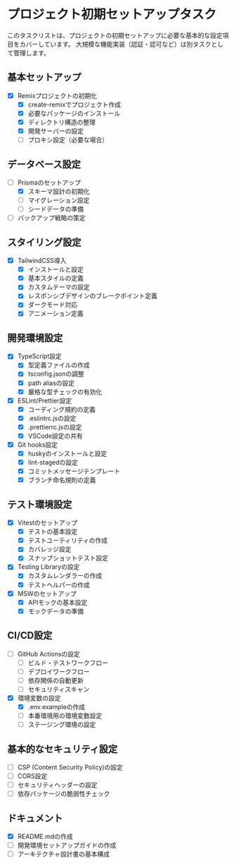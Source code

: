 # プロジェクト初期セットアップタスク

このタスクリストは、プロジェクトの初期セットアップに必要な基本的な設定項目をカバーしています。
大規模な機能実装（認証・認可など）は別タスクとして管理します。

## 基本セットアップ

- [x] Remixプロジェクトの初期化
  - [x] create-remixでプロジェクト作成
  - [x] 必要なパッケージのインストール
  - [x] ディレクトリ構造の整理
  - [x] 開発サーバーの設定
  - [ ] プロキシ設定（必要な場合）

## データベース設定

- [ ] Prismaのセットアップ
  - [x] スキーマ設計の初期化
  - [ ] マイグレーション設定
  - [ ] シードデータの準備
- [ ] バックアップ戦略の策定

## スタイリング設定

- [x] TailwindCSS導入
  - [x] インストールと設定
  - [x] 基本スタイルの定義
  - [x] カスタムテーマの設定
  - [x] レスポンシブデザインのブレークポイント定義
  - [x] ダークモード対応
  - [x] アニメーション定義

## 開発環境設定

- [x] TypeScript設定
  - [x] 型定義ファイルの作成
  - [x] tsconfig.jsonの調整
  - [x] path aliasの設定
  - [x] 厳格な型チェックの有効化
- [x] ESLint/Prettier設定
  - [x] コーディング規約の定義
  - [x] .eslintrc.jsの設定
  - [x] .prettierrc.jsの設定
  - [x] VSCode設定の共有
- [x] Git hooks設定
  - [x] huskyのインストールと設定
  - [x] lint-stagedの設定
  - [x] コミットメッセージテンプレート
  - [x] ブランチ命名規則の定義

## テスト環境設定

- [x] Vitestのセットアップ
  - [x] テストの基本設定
  - [x] テストユーティリティの作成
  - [x] カバレッジ設定
  - [x] スナップショットテスト設定
- [x] Testing Libraryの設定
  - [x] カスタムレンダラーの作成
  - [x] テストヘルパーの作成
- [x] MSWのセットアップ
  - [x] APIモックの基本設定
  - [x] モックデータの準備

## CI/CD設定

- [ ] GitHub Actionsの設定
  - [ ] ビルド・テストワークフロー
  - [ ] デプロイワークフロー
  - [ ] 依存関係の自動更新
  - [ ] セキュリティスキャン
- [x] 環境変数の設定
  - [x] .env.exampleの作成
  - [ ] 本番環境用の環境変数設定
  - [ ] ステージング環境の設定

## 基本的なセキュリティ設定

- [ ] CSP (Content Security Policy)の設定
- [ ] CORS設定
- [ ] セキュリティヘッダーの設定
- [ ] 依存パッケージの脆弱性チェック

## ドキュメント

- [x] README.mdの作成
- [ ] 開発環境セットアップガイドの作成
- [ ] アーキテクチャ設計書の基本構成
